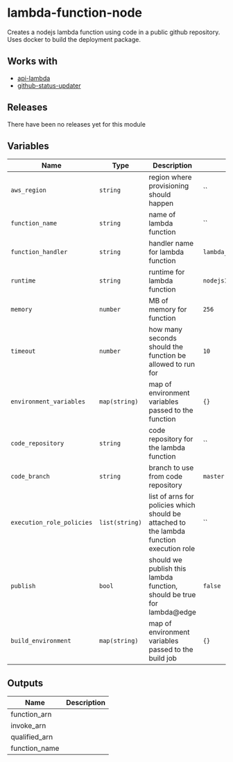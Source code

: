 lambda-function-node
======


Creates a nodejs lambda function using code in a public github repository.  Uses docker to build the deployment package.

Works with
------

* [api-lambda](../api-lambda/README.md)
* [github-status-updater](../github-status-updater/README.md)



Releases
------


There have been no releases yet for this module

Variables
------

|Name | Type | Description | Default Value|
--- | --- | --- | ---
`aws_region` | `string` | region where provisioning should happen | ``
`function_name` | `string` | name of lambda function | ``
`function_handler` | `string` | handler name for lambda function | `lambda_function.lambda_handler`
`runtime` | `string` | runtime for lambda function | `nodejs12.x`
`memory` | `number` | MB of memory for function | `256`
`timeout` | `number` | how many seconds should the function be allowed to run for | `10`
`environment_variables` | `map(string)` | map of environment variables passed to the function | `{}`
`code_repository` | `string` | code repository for the lambda function | ``
`code_branch` | `string` | branch to use from code repository | `master`
`execution_role_policies` | `list(string)` | list of arns for policies which should be attached to the lambda function execution role | ``
`publish` | `bool` | should we publish this lambda function, should be true for lambda@edge | `false`
`build_environment` | `map(string)` | map of environment variables passed to the build job | `{}`

Outputs
------

|Name | Description|
--- | ---
function_arn | 
invoke_arn | 
qualified_arn | 
function_name | 

